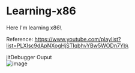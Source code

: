 # Learning-x86
Here I'm learning x86\

Reference: https://www.youtube.com/playlist?list=PLXIsc9dApNXogHjSTIqbhvYBw5WODn7Yb\

jitDebugger Ouput\
![image](https://github.com/GlennVodra/Learning-x86/assets/37476686/1fb9040d-8210-42d4-a6f0-88fb83b62ac7)
